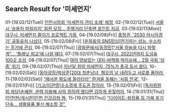 ## Search Result for '미세먼지'<br>
01-[19.02/12(Tue)] [인천시의회 ‘미세먼지 관리 조례’ 제정 ](http://news.donga.com/3/all/20190211/94062692/1)
02-[19.02/12(Tue)] [서울시 ‘승용차 마일리지’ 회원 모집… 주행거리 단축땐 포인트 지급 ](http://news.donga.com/3/all/20190212/94063229/1)
03-[19.02/11(Mon)] [대구시, 미세먼지 줄이기 프로젝트 가동 ](http://news.donga.com/3/all/20190210/94045709/1)
04-[19.02/08(Fri)] [충청권, ‘2030 아시아경기’ 공동유치 나섰다 ](http://news.donga.com/3/all/20190207/94016284/1)
05-[19.02/08(Fri)] [[윤희웅의 SNS민심]전기차는 성능, 수소차는 주가에 관심 ](http://news.donga.com/3/all/20190208/94016707/1)
06-[19.02/07(Thu)] [[광화문에서/동정민]“서울 하늘을 다시 파랗게”… ‘플래닛 외교’에 나설 때다 ](http://news.donga.com/3/all/20190207/94000435/1)
07-[19.02/07(Thu)] [대구시, 2022년까지 도심숲 100곳 조성 ](http://news.donga.com/3/all/20190206/94000023/1)
08-[19.02/07(Thu)] [여야 양보없는 대치-비핵화 빅이슈에… 2월 국회 ‘실종’ 위기 ](http://news.donga.com/3/all/20190207/94000499/1)
09-[19.02/07(Thu)] [지난달 최악 미세먼지, 75%가 중국 등서 왔다 ](http://news.donga.com/3/all/20190206/94000355/1)
10-[19.02/02(Sat)] [[동아광장/박상준]20대 청춘남녀, 혐오의 날 내려두고 서로를 품어라 ](http://news.donga.com/3/all/20190202/93972144/1)
11-[19.02/02(Sat)] [“매서운 파도에 올라타라” 한겨울 동해는 ‘서핑 천국’ ](http://news.donga.com/3/all/20190202/93972275/1)
12-[19.02/01(Fri)] [[기고/이관영]수소경제 주도권 잡아라 ](http://news.donga.com/3/all/20190201/93958373/1)
13-[19.02/01(Fri)] [[독자위원회 좌담]손혜원, 권력 이용해 사익 취하려 했다면 강하게 꾸짖어야 ](http://news.donga.com/3/all/20190201/93958366/1)
14-[19.01/31(Thu)] [[인천판/게시판]인천 건강강좌 外 ](http://news.donga.com/3/all/20190130/93938952/1)
15-[19.01/31(Thu)] [“다이어트-화장품 등 가짜 후기 단속… 생활용품 불신 해소할 것” ](http://news.donga.com/3/all/20190131/93939580/1)
<br><br>
